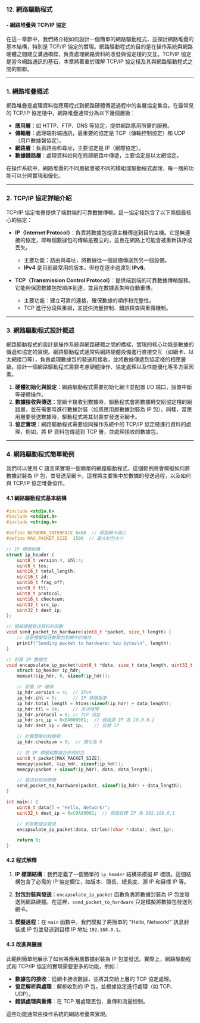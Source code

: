 ### 12. **網路驅動程式**
#### - 網路堆疊與 TCP/IP 協定

在這一章節中，我們將介紹如何設計一個簡單的網路驅動程式，並探討網路堆疊的基本結構，特別是 TCP/IP 協定的實現。網路驅動程式的目的是在操作系統與網路硬體之間建立溝通橋樑，負責處理網路資料的收發與協定棧的交互。TCP/IP 協定是當今網路通訊的基石，本章將著重於理解 TCP/IP 協定棧及其與網路驅動程式之間的關聯。

---

### 1. **網路堆疊概述**

網路堆疊是處理資料從應用程式到網路硬體傳遞過程中的各層協定集合。在最常見的 TCP/IP 協定棧中，網路堆疊通常分為以下幾個層級：

- **應用層**：如 HTTP、FTP、DNS 等協定，提供網路應用所需的服務。
- **傳輸層**：處理端對端通訊，最重要的協定是 TCP（傳輸控制協定）和 UDP（用戶數據報協定）。
- **網路層**：負責路由和尋址，主要協定是 IP（網際協定）。
- **數據鏈路層**：處理資料如何在局部網路中傳遞，主要協定是以太網協定。

在操作系統中，網路堆疊的不同層級會被不同的模組或驅動程式處理，每一層的功能可以分開實現和優化。

---

### 2. **TCP/IP 協定詳細介紹**

TCP/IP 協定堆疊提供了端對端的可靠數據傳輸。這一協定棧包含了以下兩個最核心的協定：

- **IP（Internet Protocol）**：負責將數據包從源主機傳送到目的主機。它是無連接的協定，即每個數據包的傳輸是獨立的，並且在網路上可能會被重新排序或丟失。
  - 主要功能：路由與尋址，將數據從一個設備傳送到另一個設備。
  - **IPv4** 是目前最常用的版本，但也在逐步過渡到 **IPv6**。

- **TCP（Transmission Control Protocol）**：提供端到端的可靠數據傳輸服務。它能夠保證數據包按順序到達，並且在數據丟失時自動重傳。
  - 主要功能：建立可靠的連接，確保數據的順序和完整性。
  - TCP 進行分段與重組，並提供流量控制、錯誤檢查與重傳機制。

---

### 3. **網路驅動程式設計概述**

網路驅動程式的設計是操作系統與網路硬體之間的橋樑，實現的核心功能是數據的傳遞和協定的實現。網路驅動程式通常與網路硬體設備進行直接交互（如網卡、以太網接口等），負責處理數據包的發送和接收，並將數據傳遞到協定棧的相應層級。設計一個網路驅動程式需要考慮硬體操作、協定處理以及性能優化等多方面因素。

1. **硬體初始化與設定**：網路驅動程式需要初始化網卡並配置 I/O 端口，設置中斷等硬體操作。
2. **數據接收與傳送**：當網卡接收到數據時，驅動程式會將數據轉交給協定棧的網路層，並在需要時進行數據封裝（如將應用層數據封裝為 IP 包）。同樣，當應用層要發送數據時，驅動程式將其封裝並發送至網卡。
3. **協定實現**：網路驅動程式需要協同操作系統中的 TCP/IP 協定棧進行資料的處理，例如，將 IP 資料包傳遞到 TCP 層，並處理接收的數據包。

---

### 4. **網路驅動程式簡單範例**

我們可以使用 C 語言來實現一個簡單的網路驅動程式，這個範例將會模擬如何將數據封裝為 IP 包，並發送至網卡。這裡將主要集中於數據的發送過程，以及如何與 TCP/IP 協定堆疊協作。

#### 4.1 **網路驅動程式基本結構**

```c
#include <stdio.h>
#include <stdint.h>
#include <string.h>

#define NETWORK_INTERFACE 0x60  // 假設網卡端口
#define MAX_PACKET_SIZE  1500  // 最大封包大小

// IP 標頭結構
struct ip_header {
    uint8_t version:4, ihl:4;
    uint8_t tos;
    uint16_t total_length;
    uint16_t id;
    uint16_t frag_off;
    uint8_t ttl;
    uint8_t protocol;
    uint16_t checksum;
    uint32_t src_ip;
    uint32_t dest_ip;
};

// 模擬硬體發送資料的函數
void send_packet_to_hardware(uint8_t *packet, size_t length) {
    // 這是模擬發送數據包到網卡的操作
    printf("Sending packet to hardware: %zu bytes\n", length);
}

// 封裝 IP 數據包
void encapsulate_ip_packet(uint8_t *data, size_t data_length, uint32_t dest_ip) {
    struct ip_header ip_hdr;
    memset(&ip_hdr, 0, sizeof(ip_hdr));

    // 設置 IP 標頭
    ip_hdr.version = 4;  // IPv4
    ip_hdr.ihl = 5;      // IP 標頭長度
    ip_hdr.total_length = htons(sizeof(ip_hdr) + data_length);
    ip_hdr.ttl = 64;     // 存活時間
    ip_hdr.protocol = 6; // TCP 協定
    ip_hdr.src_ip = 0x0A000001;  // 假設源 IP 為 10.0.0.1
    ip_hdr.dest_ip = dest_ip;    // 目標 IP

    // 計算簡單的校驗和
    ip_hdr.checksum = 0;  // 簡化為 0

    // 將 IP 標頭和數據合併成封包
    uint8_t packet[MAX_PACKET_SIZE];
    memcpy(packet, &ip_hdr, sizeof(ip_hdr));
    memcpy(packet + sizeof(ip_hdr), data, data_length);

    // 發送封包到硬體
    send_packet_to_hardware(packet, sizeof(ip_hdr) + data_length);
}

int main() {
    uint8_t data[] = "Hello, Network!";
    uint32_t dest_ip = 0xC0A80001;  // 假設目標 IP 為 192.168.0.1

    // 封裝數據並發送
    encapsulate_ip_packet(data, strlen((char *)data), dest_ip);

    return 0;
}
```

#### 4.2 **程式解釋**

1. **IP 標頭結構**：我們定義了一個簡單的 `ip_header` 結構來模擬 IP 標頭。這個結構包含了必需的 IP 協定欄位，如版本、頭長、總長度、源 IP 和目標 IP 等。

2. **封包封裝與發送**：`encapsulate_ip_packet` 函數負責將數據封裝為 IP 包並發送到網路硬體。在這裡，`send_packet_to_hardware` 只是模擬將數據包發送到網卡。

3. **模擬過程**：在 `main` 函數中，我們模擬了將簡單的 "Hello, Network!" 訊息封裝成 IP 包並發送到目標 IP 地址 `192.168.0.1`。

#### 4.3 **改進與擴展**

此範例簡單地展示了如何將應用層數據封裝為 IP 包並發送。實際上，網路驅動程式和 TCP/IP 協定的實現需要更多的功能，例如：

- **數據包的接收**：從網卡接收數據，並將其交給上層的 TCP 協定處理。
- **協定解析與處理**：解析收到的 IP 包，並根據協定進行處理（如 TCP、UDP）。
- **錯誤處理與重傳**：在 TCP 層處理丟包、重傳和流量控制。

這些功能通常由操作系統的網路堆疊來實現。